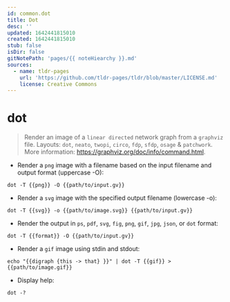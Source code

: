 ```yaml
---
id: common.dot
title: Dot
desc: ''
updated: 1642441815010
created: 1642441815010
stub: false
isDir: false
gitNotePath: 'pages/{{ noteHiearchy }}.md'
sources:
  - name: tldr-pages
    url: 'https://github.com/tldr-pages/tldr/blob/master/LICENSE.md'
    license: Creative Commons
---
```

# dot

> Render an image of a `linear directed` network graph from a `graphviz` file.
> Layouts: `dot`, `neato`, `twopi`, `circo`, `fdp`, `sfdp`, `osage` & `patchwork`.
> More information: <https://graphviz.org/doc/info/command.html>.

- Render a `png` image with a filename based on the input filename and output format (uppercase -O):

`dot -T {{png}} -O {{path/to/input.gv}}`

- Render a `svg` image with the specified output filename (lowercase -o):

`dot -T {{svg}} -o {{path/to/image.svg}} {{path/to/input.gv}}`

- Render the output in `ps`, `pdf`, `svg`, `fig`, `png`, `gif`, `jpg`, `json`, or `dot` format:

`dot -T {{format}} -O {{path/to/input.gv}}`

- Render a `gif` image using stdin and stdout:

`echo "{{digraph {this -> that} }}" | dot -T {{gif}} > {{path/to/image.gif}}`

- Display help:

`dot -?`


